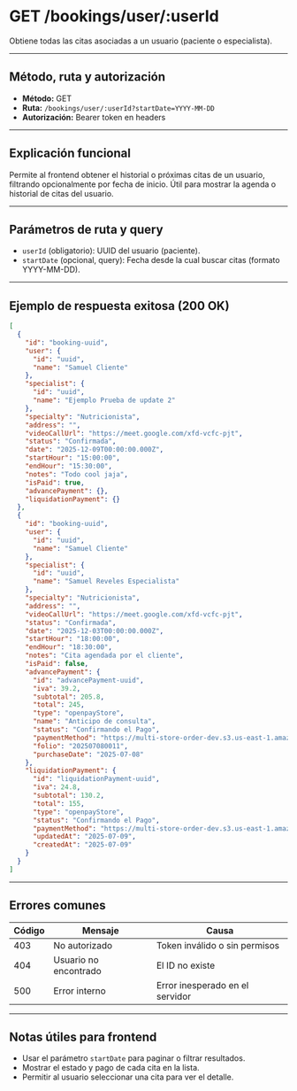 # GET /bookings/user/:userId

Obtiene todas las citas asociadas a un usuario (paciente o especialista).

---

## Método, ruta y autorización

- **Método:** GET
- **Ruta:** `/bookings/user/:userId?startDate=YYYY-MM-DD`
- **Autorización:** Bearer token en headers

---

## Explicación funcional

Permite al frontend obtener el historial o próximas citas de un usuario, filtrando opcionalmente por fecha de inicio. Útil para mostrar la agenda o historial de citas del usuario.

---

## Parámetros de ruta y query

- `userId` (obligatorio): UUID del usuario (paciente).
- `startDate` (opcional, query): Fecha desde la cual buscar citas (formato YYYY-MM-DD).

---

## Ejemplo de respuesta exitosa (200 OK)

```json
[
  {
    "id": "booking-uuid",
    "user": {
      "id": "uuid",
      "name": "Samuel Cliente"
    },
    "specialist": {
      "id": "uuid",
      "name": "Ejemplo Prueba de update 2"
    },
    "specialty": "Nutricionista",
    "address": "",
    "videoCallUrl": "https://meet.google.com/xfd-vcfc-pjt",
    "status": "Confirmada",
    "date": "2025-12-09T00:00:00.000Z",
    "startHour": "15:00:00",
    "endHour": "15:30:00",
    "notes": "Todo cool jaja",
    "isPaid": true,
    "advancePayment": {},
    "liquidationPayment": {}
  },
  {
    "id": "booking-uuid",
    "user": {
      "id": "uuid",
      "name": "Samuel Cliente"
    },
    "specialist": {
      "id": "uuid",
      "name": "Samuel Reveles Especialista"
    },
    "specialty": "Nutricionista",
    "address": "",
    "videoCallUrl": "https://meet.google.com/xfd-vcfc-pjt",
    "status": "Confirmada",
    "date": "2025-12-03T00:00:00.000Z",
    "startHour": "18:00:00",
    "endHour": "18:30:00",
    "notes": "Cita agendada por el cliente",
    "isPaid": false,
    "advancePayment": {
      "id": "advancePayment-uuid",
      "iva": 39.2,
      "subtotal": 205.8,
      "total": 245,
      "type": "openpayStore",
      "name": "Anticipo de consulta",
      "status": "Confirmando el Pago",
      "paymentMethod": "https://multi-store-order-dev.s3.us-east-1.amazonaws.com/payment-receipt/bookings/f0d8e32b-e4bb-4e08-ae48-6c9b96a3a98f/1010102061935396.pdf",
      "folio": "202507080011",
      "purchaseDate": "2025-07-08"
    },
    "liquidationPayment": {
      "id": "liquidationPayment-uuid",
      "iva": 24.8,
      "subtotal": 130.2,
      "total": 155,
      "type": "openpayStore",
      "status": "Confirmando el Pago",
      "paymentMethod": "https://multi-store-order-dev.s3.us-east-1.amazonaws.com/payment-receipt/bookings/f0d8e32b-e4bb-4e08-ae48-6c9b96a3a98f/1010102061935396.pdf",
      "updatedAt": "2025-07-09",
      "createdAt": "2025-07-09"
    }
  }
]
```

---

## Errores comunes

| Código | Mensaje               | Causa                           |
| ------ | --------------------- | ------------------------------- |
| 403    | No autorizado         | Token inválido o sin permisos   |
| 404    | Usuario no encontrado | El ID no existe                 |
| 500    | Error interno         | Error inesperado en el servidor |

---

## Notas útiles para frontend

- Usar el parámetro `startDate` para paginar o filtrar resultados.
- Mostrar el estado y pago de cada cita en la lista.
- Permitir al usuario seleccionar una cita para ver el detalle.
